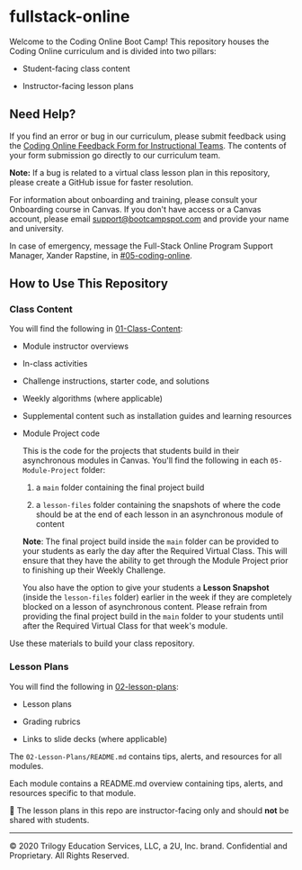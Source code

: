 # fullstack-online

Welcome to the Coding Online Boot Camp! This repository houses the Coding Online curriculum and is divided into two pillars:

* Student-facing class content

* Instructor-facing lesson plans

## Need Help?

If you find an error or bug in our curriculum, please submit feedback using the [Coding Online Feedback Form for Instructional Teams](https://forms.gle/gbVpzgf6TK4Z2Bf78). The contents of your form submission go directly to our curriculum team.

**Note:** If a bug is related to a virtual class lesson plan in this repository, please create a GitHub issue for faster resolution.

For information about onboarding and training, please consult your Onboarding course in Canvas. If you don't have access or a Canvas account, please email support@bootcampspot.com and provide your name and university.

In case of emergency, message the Full-Stack Online Program Support Manager, Xander Rapstine, in [#05-coding-online](https://trilogyed-instruction.slack.com/archives/CTDADCHD2).

## How to Use This Repository

### Class Content

You will find the following in [01-Class-Content](./01-Class-Content):

* Module instructor overviews

* In-class activities

* Challenge instructions, starter code, and solutions

* Weekly algorithms (where applicable)

* Supplemental content such as installation guides and learning resources

* Module Project code 

  This is the code for the projects that students build in their asynchronous modules in Canvas. You'll find the following in each `05-Module-Project` folder: 

  1. a `main` folder containing the final project build

  2. a `lesson-files` folder containing the snapshots of where the code should be at the end of each lesson in an asynchronous module of content
  
  **Note**: The final project build inside the `main` folder can be provided to your students as early the day after the Required Virtual Class. This will ensure that they have the ability to get through the Module Project prior to finishing up their Weekly Challenge.
  
  You also have the option to give your students a **Lesson Snapshot** (inside the `lesson-files` folder) earlier in the week if they are completely blocked on a lesson of asynchronous content. Please refrain from providing the final project build in the `main` folder to your students until after the Required Virtual Class for that week's module.

Use these materials to build your class repository.

### Lesson Plans

You will find the following in [02-lesson-plans](./02-lesson-plans):

* Lesson plans

* Grading rubrics

* Links to slide decks (where applicable)

The `02-Lesson-Plans/README.md` contains tips, alerts, and resources for all modules. 

Each module contains a README.md overview containing tips, alerts, and resources specific to that module. 

📝 The lesson plans in this repo are instructor-facing only and should **not** be shared with students. 

---
© 2020 Trilogy Education Services, LLC, a 2U, Inc. brand. Confidential and Proprietary. All Rights Reserved.